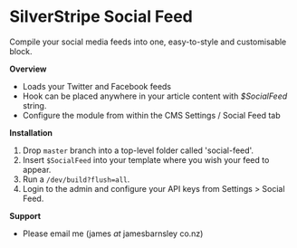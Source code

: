 SilverStripe Social Feed
========================

Compile your social media feeds into one, easy-to-style and customisable block.

**Overview**
- Loads your Twitter and Facebook feeds
- Hook can be placed anywhere in your article content with _$SocialFeed_ string.
- Configure the module from within the CMS Settings / Social Feed tab

**Installation**
1. Drop `master` branch into a top-level folder called 'social-feed'.
2. Insert `$SocialFeed` into your template where you wish your feed to appear.
3. Run a `/dev/build?flush=all`.
4. Login to the admin and configure your API keys from Settings > Social Feed.

**Support**
- Please email me (james _at_ jamesbarnsley co.nz)